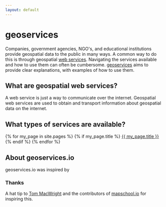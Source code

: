 ```yaml
---
layout: default
---
```


# geoservices

Companies, government agencies, NGO's, and educational institutions provide geospatial data to the public in many ways. A common way to do this is through geospatial [web services](https://en.wikipedia.org/wiki/Web_service). Navigating the services available and how to use them can often be cumbersome. [geoservices]({{site.baseurl}}) aims to provide clear explanations, with examples of how to use them.

## What are geospatial web services?

A web service is just a way to communicate over the internet. Geospatial web services are used to obtain and transport information about geospatial data on the internet.

## What types of services are available?

{% for my_page in site.pages %}
  {% if my_page.title %}
  <a class="page-link" href="{{ my_page.url | prepend: site.baseurl }}">{{ my_page.title }}</a>
  {% endif %}
{% endfor %}

## About geoservices.io
geoservices.io was inspired by

### Thanks
A hat tip to [Tom MacWright](http://www.macwright.org/) and the contributors of [mapschool.io](http://mapschool.io/) for inspiring this.

